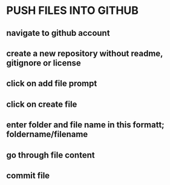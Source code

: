 # PUSH FILES INTO GITHUB
## navigate to github account
## create a new repository without readme, gitignore or license
## click on add file prompt
## click on create file
## enter folder and file name in this formatt; foldername/filename
## go through file content
## commit file
